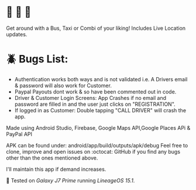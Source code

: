 # :bus: :taxi: :minibus:

Get around with a Bus, Taxi or Combi of your liking! Includes Live Location updates.
# :beetle: Bugs List:
* Authentication works both ways and is not validated i.e. A Drivers email & password will also work for Customer.
* Paypal Payouts dont work & so have been commented out in code.
* Driver & Customer Login Screens:  App Crashes if no email and password are filled in and the user just clicks on "REGISTRATION".
* If logged in as Customer:  Double tapping "CALL DRIVER" will crash the app.


Made using Android Studio, Firebase, Google Maps API,Google Places APi & PayPal API


APK can be found under: android/app/build/outputs/apk/debug
Feel free to clone, improve and open issues on :octocat: GitHub if you find any bugs other than the ones mentioned above.

I'll maintain this app if demand increases.


:iphone: Tested on *Galaxy J7 Prime* running *LineageOS 15.1*.
